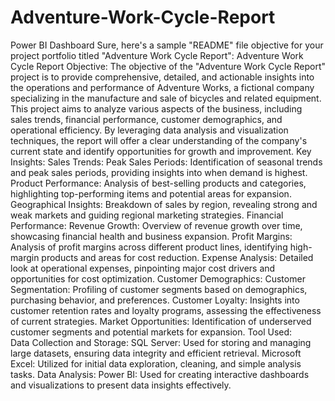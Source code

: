 # Adventure-Work-Cycle-Report
Power BI Dashboard
Sure, here's a sample "README" file objective for your project portfolio titled "Adventure Work Cycle Report":
Adventure Work Cycle Report
Objective:
The objective of the "Adventure Work Cycle Report" project is to provide comprehensive, detailed, and actionable insights into the operations and performance of Adventure Works, a fictional company specializing in the manufacture and sale of bicycles and related equipment. This project aims to analyze various aspects of the business, including sales trends, financial performance, customer demographics, and operational efficiency. By leveraging data analysis and visualization techniques, the report will offer a clear understanding of the company's current state and identify opportunities for growth and improvement.
Key Insights:
    Sales Trends:
       Peak Sales Periods: Identification of seasonal trends and peak sales periods, providing insights into when demand is highest.
       Product Performance: Analysis of best-selling products and categories, highlighting top-performing items and potential areas for expansion.
       Geographical Insights: Breakdown of sales by region, revealing strong and weak markets and guiding regional marketing strategies.
    Financial Performance:
       Revenue Growth: Overview of revenue growth over time, showcasing financial health and business expansion.
       Profit Margins: Analysis of profit margins across different product lines, identifying high-margin products and areas for cost reduction.
       Expense Analysis: Detailed look at operational expenses, pinpointing major cost drivers and opportunities for cost optimization.
    Customer Demographics:
       Customer Segmentation: Profiling of customer segments based on demographics, purchasing behavior, and preferences.
       Customer Loyalty: Insights into customer retention rates and loyalty programs, assessing the effectiveness of current strategies.
       Market Opportunities: Identification of underserved customer segments and potential markets for expansion.
Tool Used:   
    Data Collection and Storage:
       SQL Server: Used for storing and managing large datasets, ensuring data integrity and efficient retrieval.
       Microsoft Excel: Utilized for initial data exploration, cleaning, and simple analysis tasks.
    Data Analysis:
       Power BI: Used for creating interactive dashboards and visualizations to present data insights effectively.
